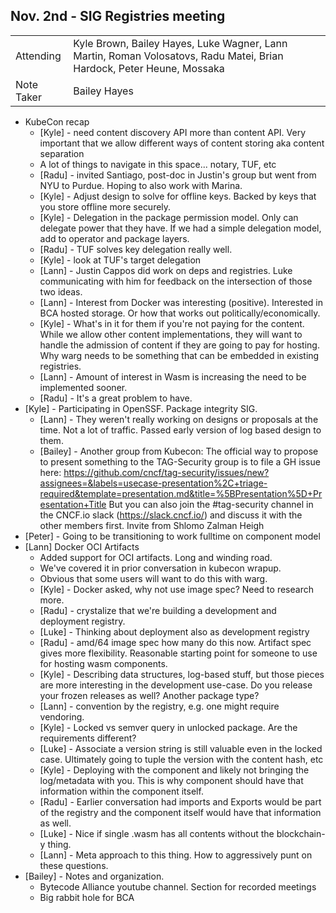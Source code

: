 ## Nov. 2nd - SIG Registries meeting

|          |      |
| -------- | -------- |
| Attending  | Kyle Brown, Bailey Hayes, Luke Wagner, Lann Martin, Roman Volosatovs, Radu Matei, Brian Hardock, Peter Heune, Mossaka
| Note Taker | Bailey Hayes

* KubeCon recap
    * [Kyle] - need content discovery API more than content API. Very important that we allow different ways of content storing aka content separation
    * A lot of things to navigate in this space... notary, TUF, etc
    * [Radu] - invited Santiago, post-doc in Justin's group but went from NYU to Purdue. Hoping to also work with Marina.
    * [Kyle] - Adjust design to solve for offline keys. Backed by keys that you store offline more securely.
    * [Kyle] - Delegation in the package permission model. Only can delegate power that they have. If we had a simple delegation model, add to operator and package layers.
    * [Radu] - TUF solves key delegation really well.
    * [Kyle] - look at TUF's target delegation
    * [Lann] - Justin Cappos did work on deps and registries. Luke communicating with him for feedback on the intersection of those two ideas.
    * [Lann] - Interest from Docker was interesting (positive). Interested in BCA hosted storage. Or how that works out politically/economically. 
    * [Kyle] - What's in it for them if you're not paying for the content. While we allow other content implementations, they will want to handle the admission of content if they are going to pay for hosting. Why warg needs to be something that can be embedded in existing registries. 
    * [Lann] - Amount of interest in Wasm is increasing the need to be implemented sooner.
    * [Radu] - It's a great problem to have.
* [Kyle] - Participating in OpenSSF. Package integrity SIG.
    * [Lann] - They weren't really working on designs or proposals at the time. Not a lot of traffic. Passed early version of log based design to them.
    * [Bailey] - Another group from Kubecon: The official way to propose to present something to the TAG-Security group is to file a GH issue here: https://github.com/cncf/tag-security/issues/new?assignees=&labels=usecase-presentation%2C+triage-required&template=presentation.md&title=%5BPresentation%5D+Presentation+Title But you can also join the #tag-security channel in the CNCF.io slack (https://slack.cncf.io/) and discuss it with the other members first. Invite from Shlomo Zalman Heigh
* [Peter] - Going to be transitioning to work fulltime on component model
* [Lann] Docker OCI Artifacts
    * Added support for OCI artifacts. Long and winding road.
    * We've covered it in prior conversation in kubecon wrapup.
    * Obvious that some users will want to do this with warg.
    * [Kyle] - Docker asked, why not use image spec? Need to research more.
    * [Radu] - crystalize that we're building a development and deployment registry.
    * [Luke] - Thinking about deployment also as development registry
    * [Radu] - amd/64 image spec how many do this now. Artifact spec gives more flexibility. Reasonable starting point for someone to use for hosting wasm components.
    * [Kyle] - Describing data structures, log-based stuff, but those pieces are more interesting in the development use-case. Do you release your frozen releases as well? Another package type?
    * [Lann] - convention by the registry, e.g. one might require vendoring.
    * [Kyle] - Locked vs semver query in unlocked package. Are the requirements different?
    * [Luke] - Associate a version string is still valuable even in the locked case. Ultimately going to tuple the version with the content hash, etc 
    * [Kyle] - Deploying with the component and likely not bringing the log/metadata with you. This is why component should have that information within the component itself.
    * [Radu] - Earlier conversation had imports and Exports would be part of the registry and the component itself would have that information as well.
    * [Luke] - Nice if single .wasm has all contents without the blockchain-y thing.
    * [Lann] - Meta approach to this thing. How to aggressively punt on these questions.
* [Bailey] - Notes and organization.
    * Bytecode Alliance youtube channel. Section for recorded meetings
    * Big rabbit hole for BCA
